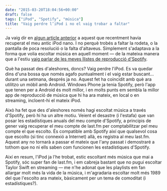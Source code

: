 ```yaml
---
date: "2015-03-20T18:04:56+00:00"
draft: false
tags: ["iPod", "Spotify", "música"]
title: "Vaig perdre l’iPod i no el vaig trobar a faltar"
---
```

Ja vaig dir en [algun article anterior](http://enricllonch.com/post/98412021314/ipod-soc-jo-no-tu) a aquest que recentment havia recuperat el meu antic iPod nano. I no perquè trobés a faltar la rodeta, o la pantalla de poca resolució o la falta d'altaveus. Simplement s'adaptava a la forma que volia escoltar música en aquell moment — de la mateixa manera que a l'estiu [vaig parlar de les meves llistes de reproducció d'Spotify](http://enricllonch.com/post/93973856861/spotify-es-deu). 

<!-- more -->

Què ha passat des d'aleshores, doncs? Vaig perdre l'iPod. Es va quedar dins d'una bossa que només agafo puntualment i el vaig estar buscant... durant una setmana, després ja no. Aquest fet ha coincidit amb què ara utilitzo un mòbil amb Android. Windows Phone ja tenia Spotify, però l'app que tenen per a Android és molt millor, i en molts punts em sembla la millor app de reproducció de música que hi ha ara mateix, en local o en streaming, incloent-hi el mateix iPod. 

Això ha fet que des d'aleshores només hagi escoltat música a través d'Spotify, però hi ha un altre motiu. Veient el desastre (i l'estafa) que van posar les estadístiques anuals del meu compte d'Spotify, a principis de gener vaig recuperar el meu compte de last.fm per comptabilitzar pel meu compte el que escolto. És compatible amb Spotify així que qualsevol cosa que escolto (si tinc connexió a Internet) allà, es registra al meu last.fm. Aquest any no tornarà a passar el mateix que l'any passat i demostraré a tothom que no ni ells saben com funcionen les estadístiques d'Spotify. 

Així en resum, l'iPod ja l'he trobat, estic escoltant més música que mai a Spotify, sóc super fan de last.fm, i em cabreja bastant que no pugui escoltar Taylor Swift en streaming — me n'he adonat que les playlists em fan allargar molt més la vida de la música, i m'agradaria escoltar molt més 1989 del que l'escolto ara mateix, bàsicament per un tema de comoditat (i estadístiques?). 